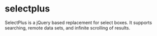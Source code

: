 selectplus
==========

SelectPlus is a jQuery based replacement for select boxes. It supports searching, remote data sets, and infinite scrolling of results. 
